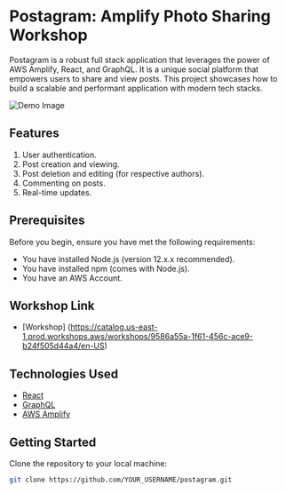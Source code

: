 # Postagram: Amplify Photo Sharing Workshop

Postagram is a robust full stack application that leverages the power of AWS Amplify, React, and GraphQL. It is a unique social platform that empowers users to share and view posts. This project showcases how to build a scalable and performant application with modern tech stacks.

![Demo Image](URL_TO_THE_DEMO_IMAGE)

## Features

1. User authentication.
2. Post creation and viewing.
3. Post deletion and editing (for respective authors).
4. Commenting on posts.
5. Real-time updates.

## Prerequisites

Before you begin, ensure you have met the following requirements:

- You have installed Node.js (version 12.x.x recommended).
- You have installed npm (comes with Node.js).
- You have an AWS Account.

## Workshop Link
- [Workshop] (https://catalog.us-east-1.prod.workshops.aws/workshops/9586a55a-1f61-456c-ace9-b24f505d44a4/en-US)

## Technologies Used

- [React](https://reactjs.org/)
- [GraphQL](https://graphql.org/)
- [AWS Amplify](https://aws.amazon.com/amplify/)

## Getting Started

Clone the repository to your local machine:

```bash
git clone https://github.com/YOUR_USERNAME/postagram.git
```
